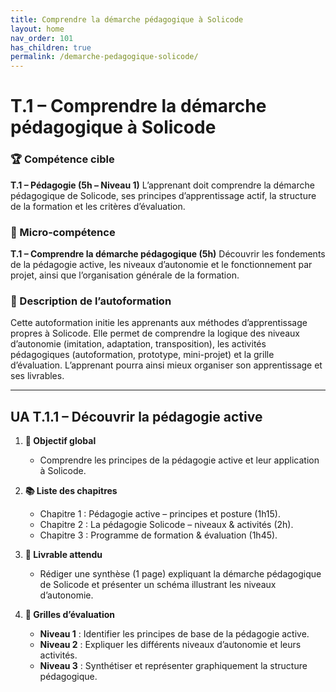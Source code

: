```yaml
---
title: Comprendre la démarche pédagogique à Solicode
layout: home
nav_order: 101
has_children: true
permalink: /demarche-pedagogique-solicode/
---
```


# T.1 – Comprendre la démarche pédagogique à Solicode

### 🏆 Compétence cible

**T.1 – Pédagogie (5h – Niveau 1)**
L’apprenant doit comprendre la démarche pédagogique de Solicode, ses principes d’apprentissage actif, la structure de la formation et les critères d’évaluation.

### 🧩 Micro-compétence

**T.1 – Comprendre la démarche pédagogique (5h)**
Découvrir les fondements de la pédagogie active, les niveaux d’autonomie et le fonctionnement par projet, ainsi que l’organisation générale de la formation.

### 📝 Description de l’autoformation

Cette autoformation initie les apprenants aux méthodes d’apprentissage propres à Solicode. Elle permet de comprendre la logique des niveaux d’autonomie (imitation, adaptation, transposition), les activités pédagogiques (autoformation, prototype, mini-projet) et la grille d’évaluation. L’apprenant pourra ainsi mieux organiser son apprentissage et ses livrables.

---

## UA T.1.1 – Découvrir la pédagogie active

1. **🎯 Objectif global**

   * Comprendre les principes de la pédagogie active et leur application à Solicode.

2. **📚 Liste des chapitres**

   * Chapitre 1 : Pédagogie active – principes et posture (1h15).
   * Chapitre 2 : La pédagogie Solicode – niveaux & activités (2h).
   * Chapitre 3 : Programme de formation & évaluation (1h45).

3. **📄 Livrable attendu**

   * Rédiger une synthèse (1 page) expliquant la démarche pédagogique de Solicode et présenter un schéma illustrant les niveaux d’autonomie.

4. **🧪 Grilles d’évaluation**

   * **Niveau 1** : Identifier les principes de base de la pédagogie active.
   * **Niveau 2** : Expliquer les différents niveaux d’autonomie et leurs activités.
   * **Niveau 3** : Synthétiser et représenter graphiquement la structure pédagogique.

